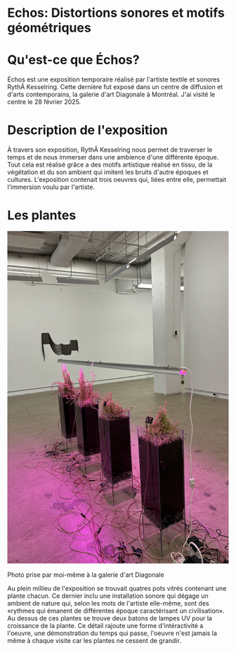 # Echos: Distortions sonores et motifs géométriques

# **Qu'est-ce que Échos?**
Échos est une exposition temporaire réalisé par l'artiste textile et sonores RythÂ Kesselring. Cette dernière fut exposé dans un centre de diffusion et d'arts contemporains,  la galerie d'art Diagonale à Montréal. J'ai visité le centre le 28 février 2025. 

# Description de l'exposition
À travers son exposition, RythÂ Kesselring nous permet de traverser le temps et de nous immerser dans une ambience d'une différente époque. Tout cela est réalisé grâce a des motifs artistique réalisé en tissu, de la végétation et du son ambient qui imitent les bruits d'autre époques et cultures. L'exposition contenait trois oeuvres qui, liées entre elle, permettait l'immersion voulu par l'artiste. 

# Les plantes 

![photo](medias/echos_plantes.png)

Photo prise par moi-même à la galerie d'art Diagonale

Au plein millieu de l'exposition se trouvait quatres pots vitrés contenant une plante chacun. Ce dernier inclu une installation sonore qui dégage un ambient de nature qui, selon les mots de l'artiste elle-même, sont des «rythmes qui émanent de différentes époque caractérisant un civilisation». Au dessus de ces plantes se trouve deux batons de lampes UV pour la croissance de la plante. Ce détail rajoute une forme d'intéractivité a l'oeuvre, une démonstration du temps qui passe, l'oeuvre n'est jamais la même à chaque visite car les plantes ne cessent de grandir. 

